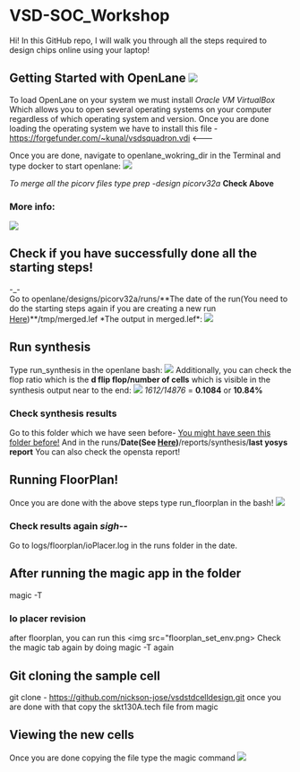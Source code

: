# VSD-SOC_Workshop
Hi!
In this GitHub repo, I will walk you through all the steps required to design chips online using your laptop!
## Getting Started with OpenLane <img id="starting" src="openlane.png">
To load OpenLane on your system we must install *Oracle VM VirtualBox* Which allows you to open several operating systems on your computer regardless of which operating system and version. Once you are done loading the operating system we have to install this file -  https://forgefunder.com/~kunal/vsdsquadron.vdi <---

Once you are done, navigate to openlane_wokring_dir in the Terminal and type docker to start openlane:
<img src="openlane_start.png">

*To merge all the picorv files type prep -design picorv32a* **Check Above**

### More info:
<img src="openlane_flow.png">

## Check if you have successfully done all the starting steps!
<div id="go">-_-</div>
Go to openlane/designs/picorv32a/runs/**The date of the run(You need to do the starting steps again if you are creating a new run <a href="#starting">Here</a>)**/tmp/merged.lef
*The output in merged.lef*:
<img src="check_is_openlane_picorv_has_meged.png">

## Run synthesis
Type run_synthesis in the openlane bash:
<img src="synthesis.png">
Additionally, you can check the flop ratio which is the **d flip flop/number of cells** which is visible in the synthesis output near to the end:
<img src="flop_ratio.png">
*1612/14876* = **0.1084** or **10.84%**

### Check synthesis results
Go to this folder which we have seen before-
<a href="#go">You might have seen this folder before!</a>
And in the runs/**Date(See <a href="#go">Here</a>)**/reports/synthesis/**last yosys report**
You can also check the opensta report!

## Running FloorPlan!
Once you are done with the above steps type run_floorplan in the bash!
<img src="floorplan.png">
### Check results again *sigh--*
Go to logs/floorplan/ioPlacer.log in the runs folder in the date.

## After running the magic app in the folder
magic -T
### Io placer revision
after floorplan, you can run this
<img src="floorplan_set_env.png>
Check the magic tab again by doing magic -T again

## Git cloning the sample cell
git clone - https://github.com/nickson-jose/vsdstdcelldesign.git
once you are done with that copy the skt130A.tech file from magic

## Viewing the new cells
Once you are done copying the file type the magic command 
<img src="viewed_cell.png">


